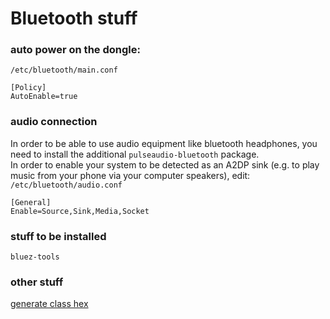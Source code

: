 # Bluetooth stuff

### auto power on the dongle:  
`/etc/bluetooth/main.conf`

```
[Policy]
AutoEnable=true
```


### audio connection

In order to be able to use audio equipment like bluetooth headphones, you need to install the additional `pulseaudio-bluetooth` package.  
In order to enable your system to be detected as an A2DP sink (e.g. to play music from your phone via your computer speakers), edit:  
`/etc/bluetooth/audio.conf`

```
[General]
Enable=Source,Sink,Media,Socket
```



### stuff to be installed
```
bluez-tools
```



### other stuff

[generate class hex](http://bluetooth-pentest.narod.ru/software/bluetooth_class_of_device-service_generator.html)
